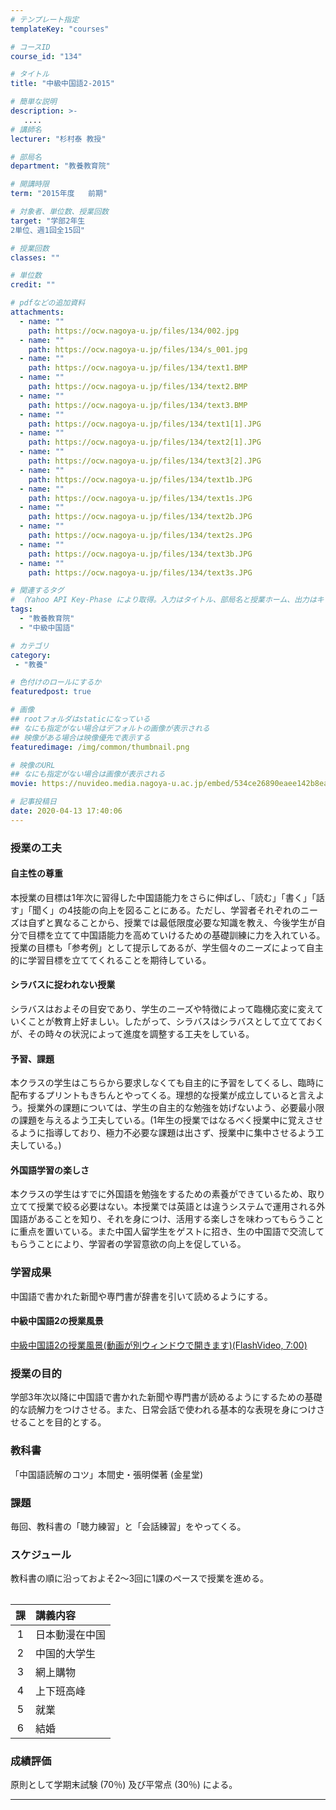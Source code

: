 ```yaml
---
# テンプレート指定
templateKey: "courses"

# コースID
course_id: "134"

# タイトル
title: "中級中国語2-2015"

# 簡単な説明
description: >-
   ....
# 講師名
lecturer: "杉村泰 教授"

# 部局名
department: "教養教育院"

# 開講時限
term: "2015年度	前期"

# 対象者、単位数、授業回数
target: "学部2年生
2単位、週1回全15回"

# 授業回数
classes: ""

# 単位数
credit: ""

# pdfなどの追加資料
attachments:
  - name: "" 
    path: https://ocw.nagoya-u.jp/files/134/002.jpg
  - name: "" 
    path: https://ocw.nagoya-u.jp/files/134/s_001.jpg
  - name: "" 
    path: https://ocw.nagoya-u.jp/files/134/text1.BMP
  - name: "" 
    path: https://ocw.nagoya-u.jp/files/134/text2.BMP
  - name: "" 
    path: https://ocw.nagoya-u.jp/files/134/text3.BMP
  - name: "" 
    path: https://ocw.nagoya-u.jp/files/134/text1[1].JPG
  - name: "" 
    path: https://ocw.nagoya-u.jp/files/134/text2[1].JPG
  - name: "" 
    path: https://ocw.nagoya-u.jp/files/134/text3[2].JPG
  - name: "" 
    path: https://ocw.nagoya-u.jp/files/134/text1b.JPG
  - name: "" 
    path: https://ocw.nagoya-u.jp/files/134/text1s.JPG
  - name: "" 
    path: https://ocw.nagoya-u.jp/files/134/text2b.JPG
  - name: "" 
    path: https://ocw.nagoya-u.jp/files/134/text2s.JPG
  - name: "" 
    path: https://ocw.nagoya-u.jp/files/134/text3b.JPG
  - name: "" 
    path: https://ocw.nagoya-u.jp/files/134/text3s.JPG

# 関連するタグ
# （Yahoo API Key-Phase により取得。入力はタイトル、部局名と授業ホーム、出力はキーフレーズ（tags））
tags:
  - "教養教育院"
  - "中級中国語"

# カテゴリ
category:
 - "教養"

# 色付けのロールにするか
featuredpost: true

# 画像
## rootフォルダはstaticになっている
## なにも指定がない場合はデフォルトの画像が表示される
## 映像がある場合は映像優先で表示する
featuredimage: /img/common/thumbnail.png

# 映像のURL
## なにも指定がない場合は画像が表示される
movie: https://nuvideo.media.nagoya-u.ac.jp/embed/534ce26890eaee142b8eaa4f50f0c81edcf62c49

# 記事投稿日
date: 2020-04-13 17:40:06
---
```





### 授業の工夫

#### 自主性の尊重

本授業の目標は1年次に習得した中国語能力をさらに伸ばし、「読む」「書く」「話す」「聞く」の4技能の向上を図ることにある。ただし、学習者それぞれのニーズは自ずと異なることから、授業では最低限度必要な知識を教え、今後学生が自分で目標を立てて中国語能力を高めていけるための基礎訓練に力を入れている。授業の目標も「参考例」として提示してあるが、学生個々のニーズによって自主的に学習目標を立ててくれることを期待している。

#### シラバスに捉われない授業

シラバスはおよその目安であり、学生のニーズや特徴によって臨機応変に変えていくことが教育上好ましい。したがって、シラバスはシラバスとして立てておくが、その時々の状況によって進度を調整する工夫をしている。

#### 予習、課題

本クラスの学生はこちらから要求しなくても自主的に予習をしてくるし、臨時に配布するプリントもきちんとやってくる。理想的な授業が成立していると言えよう。授業外の課題については、学生の自主的な勉強を妨げないよう、必要最小限の課題を与えるよう工夫している。(1年生の授業ではなるべく授業中に覚えさせるように指導しており、極力不必要な課題は出さず、授業中に集中させるよう工夫している。)

#### 外国語学習の楽しさ

本クラスの学生はすでに外国語を勉強をするための素養ができているため、取り立てて授業で絞る必要はない。本授業では英語とは違うシステムで運用される外国語があることを知り、それを身につけ、活用する楽しさを味わってもらうことに重点を置いている。また中国人留学生をゲストに招き、生の中国語で交流してもらうことにより、学習者の学習意欲の向上を促している。

### 学習成果

中国語で書かれた新聞や専門書が辞書を引いて読めるようにする。

#### 中級中国語2の授業風景

[中級中国語2の授業風景(動画が別ウィンドウで開きます)(FlashVideo, 7:00)](https://nuvideo.media.nagoya-u.ac.jp/embed/0498c5179c5ca56bdecdfbd1e00fef36b4b8f556)





### 授業の目的

学部3年次以降に中国語で書かれた新聞や専門書が読めるようにするための基礎的な読解力をつけさせる。また、日常会話で使われる基本的な表現を身につけさせることを目的とする。

### 教科書

「中国語読解のコツ」本間史・張明傑著 (金星堂)

### 課題
毎回、教科書の「聴力練習」と「会話練習」をやってくる。


### スケジュール</h3>

<table class="basic" width="455">

教科書の順に沿っておよそ2〜3回に1課のペースで授業を進める。

| 課 | 講義内容 |
|:------------:|:---------|
|       1      | 日本動漫在中国 |
|       2      | 中国的大学生 |
|       3      | 網上購物 |
|       4      | 上下班高峰 |
|       5      | 就業 |
|       6      | 結婚 |









### 成績評価

原則として学期末試験 (70％) 及び平常点 (30％) による。



-----